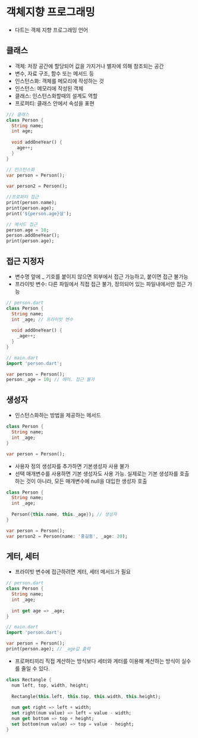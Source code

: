 # 객체지향 프로그래밍



- 다트는 객체 지향 프로그래밍 언어



## 클래스



- 객체: 저장 공간에 할당되어 값을 가지거나 별자에 의해 참조되는 공간
- 변수, 자료 구조, 함수 또는 메서드 등
- 인스턴스화: 객체를 메모리에 작성하는 것
- 인스턴스: 메모리에 작성된 객체
- 클래스: 인스턴스화할때의 설계도 역할
- 프로퍼티: 클래스 안에서 속성을 표현



```dart
/// 클래스
class Person {
  String name;
  int age;
  
  void addOneYear() {
    age++;
  }
}

// 인스턴스화
var person = Person();
  
var person2 = Person();

//프로퍼티 접근
print(person.name);
print(person.age);
print('${person.age}살');

// 메서드 접근
person.age = 10;
person.addOneYear();
print(person.age);
```



## 접근 지정자



- 변수명 앞에 _ 기호를 붙이지 않으면 외부에서 접근 가능하고, 붙이면 접근 불가능
- 프라이빗 변수: 다른 파일에서 직접 접근 불가, 정의되어 있는 파일내에서만 접근 가능



```dart
// person.dart
class Person {
  String name;
  int _age; // 프라이빗 변수
  
  void addOneYear() {
    _age++;
  }
}

// main.dart
import 'person.dart';

var person = Person();
person._age = 10; // 에러. 접근 불가
```



## 생성자



- 인스턴스화하는 방법을 제공하는 메서드



```dart
class Person {
  String name;
  int _age;
}

var person = Person();
```



- 사용자 정의 생성자를 추가하면 기본생성자 사용 불가
- 선택 매개변수를 사용하면 기본 생성자도 사용 가능. 실제로는 기본 생성자를 호출하는 것이 아니라, 모든 매개변수에 null을 대입한 생성자 호출



```dart
class Person {
  String name;
  int _age;
  
  Person({this.name, this._age}); // 생성자
}

var person = Person();
var person2 = Person(name: '홍길동', _age: 20);
```



## 게터, 세터



- 프라이빗 변수에 접근하려면 게터, 세터 메서드가 필요



```dart
// person.dart
class Person {
  String name;
  int _age;
  
  int get age => _age;
}

// main.dart
import 'person.dart';

var person = Person();
print(person.age); // _age값 출력
```



- 프로퍼티끼리 직접 계산하는 방식보다 세터와 게터를 이용해 계산하는 방식이 실수를 줄일 수 있다.



```dart
class Rectangle {
  num left, top, width, height;
  
  Rectangle(this.left, this.top, this.width, this.height);
  
  num get right => left + width;
  set right(num value) => left = value - width;
  num get bottom => top + height;
  set bottom(num value) => top = value - height;
}
```



